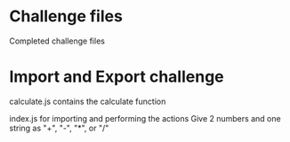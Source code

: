 # Challenge files
Completed challenge files


# Import and Export challenge
calculate.js contains the calculate function

index.js for importing and performing the actions
Give 2 numbers and one string as "+", "-", "*", or "/"